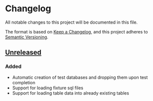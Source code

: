 # Changelog
All notable changes to this project will be documented in this file.

The format is based on [Keep a Changelog](https://keepachangelog.com/en/1.0.0/),
and this project adheres to [Semantic Versioning](https://semver.org/spec/v2.0.0.html).

## [Unreleased]

### Added
 - Automatic creation of test databases and dropping them upon test completion
 - Support for loading fixture sql files
 - Support for loading table data into already existing tables

[Unreleased]: https://github.com/EcomDev/mysql-test-utils/compare/67dda02cdfe2a2ca766b5821da2f48b2c8a1ef68...develop

